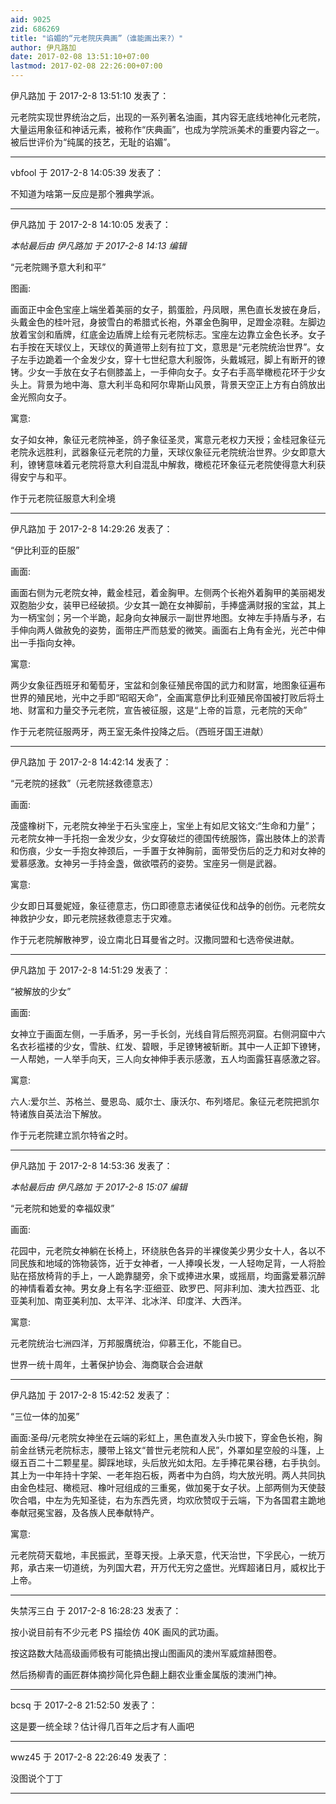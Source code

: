 ```yaml
---
aid: 9025
zid: 686269
title: "谄媚的“元老院庆典画”（谁能画出来?）"
author: 伊凡路加
date: 2017-02-08 13:51:10+07:00
lastmod: 2017-02-08 22:26:00+07:00
---
```


伊凡路加 于 2017-2-8 13:51:10 发表了：

元老院实现世界统治之后，出现的一系列著名油画，其内容无底线地神化元老院，大量运用象征和神话元素，被称作“庆典画”，也成为学院派美术的重要内容之一。被后世评价为“纯属的技艺，无耻的谄媚”。

---

vbfool 于 2017-2-8 14:05:39 发表了：

不知道为啥第一反应是那个雅典学派。

---

伊凡路加 于 2017-2-8 14:10:05 发表了：

_本帖最后由 伊凡路加 于 2017-2-8 14:13 编辑_

“元老院赐予意大利和平”

图画:

画面正中金色宝座上端坐着美丽的女子，鹅蛋脸，丹凤眼，黑色直长发披在身后，头戴金色的桂叶冠，身披雪白的希腊式长袍，外罩金色胸甲，足蹬金凉鞋。左脚边放着宝剑和盾牌，红底金边盾牌上绘有元老院标志。宝座左边靠立金色长矛。女子右手按在天球仪上，天球仪的黄道带上刻有拉丁文，意思是“元老院统治世界”。女子左手边跪着一个金发少女，穿十七世纪意大利服饰，头戴城冠，脚上有断开的镣铐。少女一手放在女子右侧膝盖上，一手伸向女子。女子右手高举橄榄花环于少女头上。背景为地中海、意大利半岛和阿尔卑斯山风景，背景天空正上方有白鸽放出金光照向女子。

寓意:

女子如女神，象征元老院神圣，鸽子象征圣灵，寓意元老权力天授；金桂冠象征元老院永远胜利，武器象征元老院的力量，天球仪象征元老院统治世界。少女即意大利，镣铐意味着元老院将意大利自混乱中解救，橄榄花环象征元老院使得意大利获得安宁与和平。

作于元老院征服意大利全境

---

伊凡路加 于 2017-2-8 14:29:26 发表了：

“伊比利亚的臣服”

画面:

画面右侧为元老院女神，戴金桂冠，着金胸甲。左侧两个长袍外着胸甲的美丽褐发双胞胎少女，装甲已经破损。少女其一跪在女神脚前，手捧盛满财报的宝盆，其上为一柄宝剑；另一个半跪，起身向女神展示一副世界地图。女神左手持盾与矛，右手伸向两人做赦免的姿势，面带庄严而慈爱的微笑。画面右上角有金光，光芒中伸出一手指向女神。

寓意:

两少女象征西班牙和葡萄牙，宝盆和剑象征殖民帝国的武力和财富，地图象征遍布世界的殖民地，光中之手即“昭昭天命”，全画寓意伊比利亚殖民帝国被打败后将土地、财富和力量交予元老院，宣告被征服，这是“上帝的旨意，元老院的天命”

作于元老院征服两牙，两王室无条件投降之后。（西班牙国王进献）

---

伊凡路加 于 2017-2-8 14:42:14 发表了：

“元老院的拯救”（元老院拯救德意志）

画面:

茂盛橡树下，元老院女神坐于石头宝座上，宝坐上有如尼文铭文:“生命和力量”；元老院女神一手托抱一金发少女，少女穿破烂的德国传统服饰，露出肢体上的淤青和伤痕，少女一手抱女神颈后，一手置于女神胸前，面带受伤后的乏力和对女神的爱慕感激。女神另一手持金盏，做欲喂药的姿势。宝座另一侧是武器。

寓意:

少女即日耳曼妮娅，象征德意志，伤口即德意志诸侯征伐和战争的创伤。元老院女神救护少女，即元老院拯救德意志于灾难。

作于元老院解散神罗，设立南北日耳曼省之时。汉撒同盟和七选帝侯进献。

---

伊凡路加 于 2017-2-8 14:51:29 发表了：

“被解放的少女”

画面:

女神立于画面左侧，一手盾矛，另一手长剑，光线自背后照亮洞窟。右侧洞窟中六名衣衫褴褛的少女，雪肤、红发、碧眼，手足镣铐被斩断。其中一人正卸下镣铐，一人帮她，一人举手向天，三人向女神伸手表示感激，五人均面露狂喜感激之容。

寓意:

六人:爱尔兰、苏格兰、曼恩岛、威尔士、康沃尔、布列塔尼。象征元老院把凯尔特诸族自英法治下解放。

作于元老院建立凯尔特省之时。

---

伊凡路加 于 2017-2-8 14:53:36 发表了：

_本帖最后由 伊凡路加 于 2017-2-8 15:07 编辑_

“元老院和她爱的幸福奴隶”

画面:

花园中，元老院女神躺在长椅上，环绕肤色各异的半裸俊美少男少女十人，各以不同民族和地域的饰物装饰，近于女神者，一人捧嗅长发，一人轻吻足背，一人将脸贴在搭放椅背的手上，一人跪靠腿旁，余下或捧进水果，或摇扇，均面露爱慕沉醉的神情看着女神。男女身上有名字:亚细亚、欧罗巴、阿非利加、澳大拉西亚、北亚美利加、南亚美利加、太平洋、北冰洋、印度洋、大西洋。

寓意:

元老院统治七洲四洋，万邦服膺统治，仰慕王化，不能自已。

世界一统十周年，土著保护协会、海商联合会进献

---

伊凡路加 于 2017-2-8 15:42:52 发表了：

“三位一体的加冕”

画面:圣母/元老院女神坐在云端的彩虹上，黑色直发入头巾披下，穿金色长袍，胸前金丝锈元老院标志，腰带上铭文“普世元老院和人民”，外罩如星空般的斗篷，上缀五百二十二颗星星。脚踩地球，头后放光如太阳。左手捧花果谷穗，右手执剑。其上为一中年持十字架、一老年抱石板，两者中为白鸽，均大放光明。两人共同执由金色桂冠、橄榄冠、橡叶冠组成的三重冕，做加冕于女子状。上部两侧为天使鼓吹合唱，中左为先知圣徒，右为东西先贤，均欢欣赞叹于云端，下为各国君主跪地奉献冠冕宝器，及各族人民奉献特产。

寓意:

元老院荷天载地，丰民振武，至尊天授。上承天意，代天治世，下孚民心，一统万邦，承古来一切道统，为列国大君，开万代无穷之盛世。光辉超诸日月，威权比于上帝。

---

失禁泻三白 于 2017-2-8 16:28:23 发表了：

按小说目前有不少元老 PS 描绘仿 40K 画风的武功画。

按这路数大陆高级画师极有可能搞出搜山图画风的澳州军威煊赫图卷。

然后扬柳青的画匠群体摘抄简化异色翻上翻农业重金属版的澳洲门神。

---

bcsq 于 2017-2-8 21:52:50 发表了：

这是要一统全球？估计得几百年之后才有人画吧

---

wwz45 于 2017-2-8 22:26:49 发表了：

没图说个丁丁

---

